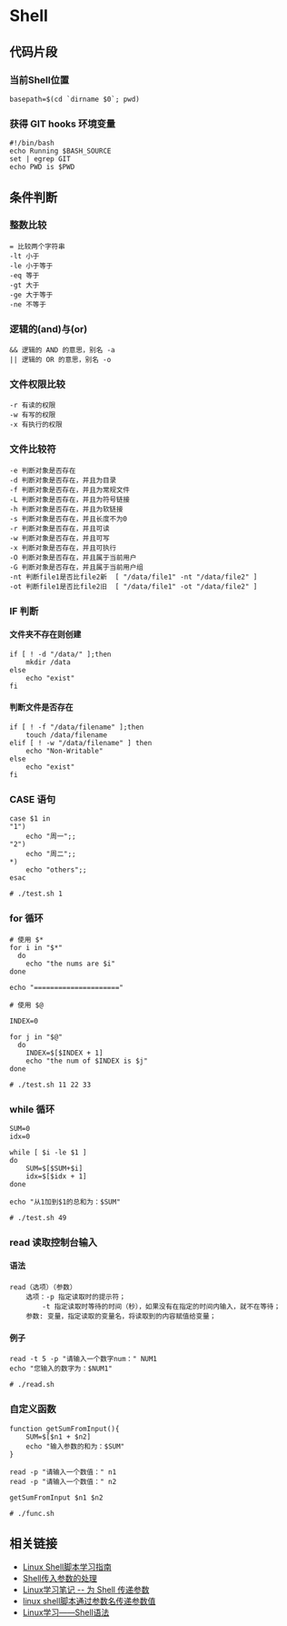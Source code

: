 # Shell

## 代码片段

### 当前Shell位置
	basepath=$(cd `dirname $0`; pwd)

### 获得 GIT hooks 环境变量
	#!/bin/bash
	echo Running $BASH_SOURCE
	set | egrep GIT
	echo PWD is $PWD

## 条件判断

### 整数比较

	= 比较两个字符串
	-lt	小于
	-le	小于等于
	-eq	等于
	-gt	大于
	-ge	大于等于
	-ne	不等于

### 逻辑的(and)与(or)

	&& 逻辑的 AND 的意思，别名 -a 
	|| 逻辑的 OR 的意思，别名 -o

### 文件权限比较

	-r 有读的权限
	-w 有写的权限
	-x 有执行的权限

### 文件比较符

	-e 判断对象是否存在
	-d 判断对象是否存在，并且为目录
	-f 判断对象是否存在，并且为常规文件
	-L 判断对象是否存在，并且为符号链接
	-h 判断对象是否存在，并且为软链接
	-s 判断对象是否存在，并且长度不为0
	-r 判断对象是否存在，并且可读
	-w 判断对象是否存在，并且可写
	-x 判断对象是否存在，并且可执行
	-O 判断对象是否存在，并且属于当前用户
	-G 判断对象是否存在，并且属于当前用户组
	-nt 判断file1是否比file2新  [ "/data/file1" -nt "/data/file2" ]
	-ot 判断file1是否比file2旧  [ "/data/file1" -ot "/data/file2" ]
	
### IF 判断

#### 文件夹不存在则创建
	if [ ! -d "/data/" ];then
		mkdir /data
	else
		echo "exist"
	fi
	
#### 判断文件是否存在
	if [ ! -f "/data/filename" ];then
		touch /data/filename
	elif [ ! -w "/data/filename" ] then
		echo "Non-Writable"
	else
		echo "exist"
	fi

### CASE 语句

	case $1 in
	"1")
		echo "周一";;
	"2")
		echo "周二";;
	*)
		echo "others";;
	esac

	# ./test.sh 1

### for 循环

	# 使用 $*
	for i in "$*"
	  do
	    echo "the nums are $i"
	done
	
	echo "====================="
	
	# 使用 $@
	
	INDEX=0
	
	for j in "$@"
	  do
	    INDEX=$[$INDEX + 1]
	    echo "the num of $INDEX is $j"
	done

	# ./test.sh 11 22 33

### while 循环

	SUM=0
	idx=0
	
	while [ $i -le $1 ]
	do
		SUM=$[$SUM+$i]
		idx=$[$idx + 1]
	done
	
	echo "从1加到$1的总和为：$SUM"

	# ./test.sh 49

### read 读取控制台输入

#### 语法
	read（选项）（参数）
		选项：-p 指定读取时的提示符；
			-t 指定读取时等待的时间（秒），如果没有在指定的时间内输入，就不在等待；
		参数: 变量，指定读取的变量名，将读取到的内容赋值给变量；

#### 例子
	
	read -t 5 -p "请输入一个数字num：" NUM1
	echo "您输入的数字为：$NUM1"

	# ./read.sh

### 自定义函数

	function getSumFromInput(){
		SUM=$[$n1 + $n2]
		echo "输入参数的和为：$SUM"
	}
	
	read -p "请输入一个数值：" n1
	read -p "请输入一个数值：" n2
	
	getSumFromInput $n1 $n2

	# ./func.sh
	
## 相关链接

- [Linux Shell脚本学习指南](http://c.biancheng.net/shell/)
- [Shell传入参数的处理](https://blog.csdn.net/andylauren/article/details/68957195)
- [Linux学习笔记 -- 为 Shell 传递参数](https://www.cnblogs.com/atuotuo/p/6431289.html)
- [linux shell脚本通过参数名传递参数值](https://www.cnblogs.com/rwxwsblog/p/5668254.html)
- [Linux学习——Shell语法](https://juejin.im/post/5ce8f030518825338614124e)